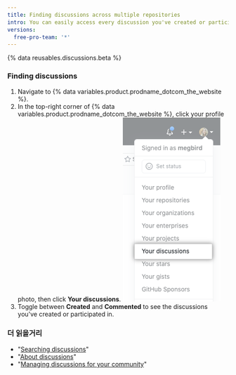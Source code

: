 ```yaml
---
title: Finding discussions across multiple repositories
intro: You can easily access every discussion you've created or participated in across multiple repositories.
versions:
  free-pro-team: '*'
---
```


{% data reusables.discussions.beta %}

### Finding discussions

1. Navigate to {% data variables.product.prodname_dotcom_the_website %}.
1. In the top-right corner of {% data variables.product.prodname_dotcom_the_website %}, click your profile photo, then click **Your discussions**. !["Your discussions" in drop-down menu for profile photo on {% data variables.product.product_name %}](/assets/images/help/discussions/your-discussions.png)
1. Toggle between **Created** and **Commented** to see the discussions you've created or participated in.

### 더 읽을거리

- "[Searching discussions](/github/searching-for-information-on-github/searching-discussions)"
- "[About discussions](/discussions/collaborating-with-your-community-using-discussions/about-discussions)"
- "[Managing discussions for your community](/discussions/managing-discussions-for-your-community)"
